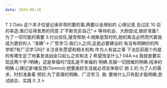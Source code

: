 ```yaml
---
date: 2024-09-18
---
```


T
2
Dalo
这个本子仅是记承非带的要的事,两要以金用别的
心理记录,去过区 10 后的率造:类灯征得舍质的同意
2”不断充实自己“→ 等待机会、大胆尝试,做好准备?.为了一切可能的需要 3.付出信任,接受帮助 4.相聚是暂时的,她的离去必然而代着我成为更好的人
“准确”→ 广受学习.我们人之间,这是必要建设的
有没有明确你的所学呢?有广泛学习吗?
关注丧失愿望和相关机构.作为人有益之事
下法在前面个的是的有哪生足了地事发进战金只起么之欢和法 2
希望改变什么?
04A→a
我就是要实现这两个字:!明确」这是幸福吗?混乱是不幸福的
明确.克服一切困难的明确.纯净的明确
心理记录!被反馈(Temind):想要美好生活就必须去争取它
她 2.的:为了人的需求。时刻准备着
预抗:为了真理的明确、广泛学习.
我:
要做什么只有配才能明确,尝试结合、实践
0 スト
